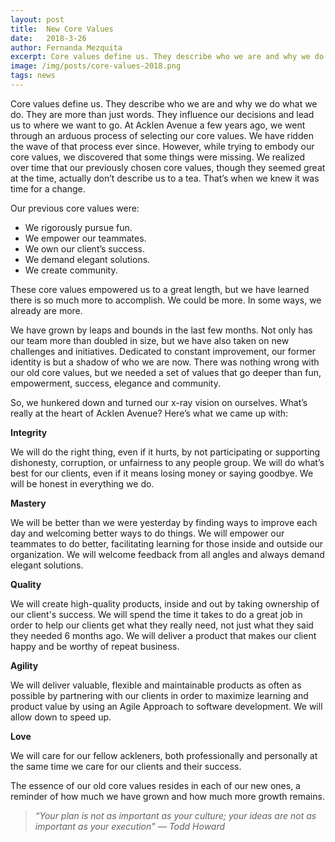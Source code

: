 ```yaml
---
layout: post
title:  New Core Values
date:   2018-3-26
author: Fernanda Mezquita 
excerpt: Core values define us. They describe who we are and why we do what we do.
image: /img/posts/core-values-2018.png
tags: news
---
```


Core values define us. They describe who we are and why we do what we do. They are more than just words. They influence our decisions and lead us to where we want to go. At Acklen Avenue a few years ago, we went through an arduous process of selecting our core values. We have ridden the wave of that process ever since. However, while trying to embody our core values, we discovered that some things were missing. We realized over time that our previously chosen core values, though they seemed great at the time, actually don’t describe us to a tea. That’s when we knew it was time for a change. 

 Our previous core values were:  
 - We rigorously pursue fun.  
 - We empower our teammates. 
 - We own our client’s success. 
 - We demand elegant solutions. 
 - We create community.

These core values empowered us to a great length, but we have learned there is so much more to accomplish. We could be more. In some ways, we already are more. 

We have grown by leaps and bounds in the last few months. Not only has our team more than doubled in size, but we have also taken on new challenges and initiatives. Dedicated to constant improvement, our former identity is but a shadow of who we are now. There was nothing wrong with our old core values, but we needed a set of values that go deeper than fun, empowerment, success, elegance and community.

So, we hunkered down and turned our x-ray vision on ourselves. What’s really at the heart of Acklen Avenue? Here’s what we came up with:

**Integrity** 

We will do the right thing, even if it hurts, by not participating or supporting dishonesty, corruption, or unfairness to any people group. We will do what’s best for our clients, even if it means losing money or saying goodbye. We will be honest in everything we do.

**Mastery**

We will be better than we were yesterday by finding ways to improve each day and welcoming better ways to do things. We will empower our teammates to do better, facilitating learning for those inside and outside our organization. We will welcome feedback from all angles and always demand elegant solutions.

**Quality**

We will create high-quality products, inside and out by taking ownership of our client's success.
We will spend the time it takes to do a great job in order to help our clients get what they really need, not just what they said they needed 6 months ago. We will deliver a product that makes our client happy and be worthy of repeat business.

**Agility**

We will deliver valuable, flexible and maintainable products as often as possible by partnering with our clients in order to maximize learning and product value by using an Agile Approach to software development. We will allow down to speed up.

**Love**

We will care for our fellow ackleners, both professionally and personally at the same time we care for our clients and their success.

The essence of our old core values resides in each of our new ones, a reminder of how much we have grown and how much more growth remains.


> *“Your plan is not as important as your culture; your ideas are not as important as your execution” — Todd Howard*
